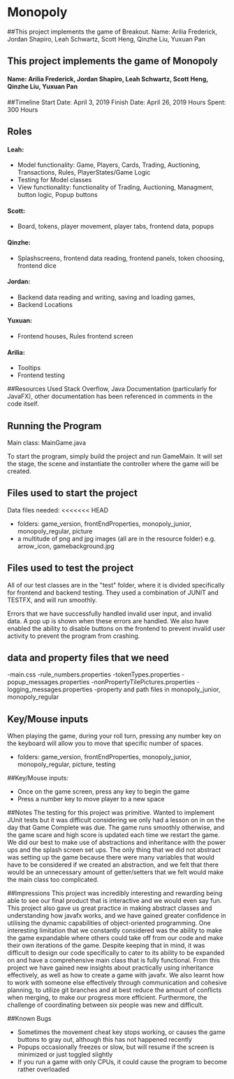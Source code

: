# Monopoly

##This project implements the game of Breakout.
Name: Arilia Frederick, Jordan Shapiro, Leah Schwartz, Scott Heng, Qinzhe Liu, Yuxuan Pan

## This project implements the game of Monopoly
#### Name: Arilia Frederick, Jordan Shapiro, Leah Schwartz, Scott Heng, Qinzhe Liu, Yuxuan Pan

##Timeline
Start Date: April 3, 2019
Finish Date: April 26, 2019
Hours Spent: 300 Hours

## Roles
#### Leah: 
* Model functionality: Game, Players, Cards, Trading, Auctioning, Transactions, Rules, PlayerStates/Game Logic
* Testing for Model classes
* View functionality: functionality of Trading, Auctioning, Managment, button logic, Popup buttons
#### Scott: 
* Board, tokens, player movement, player tabs, frontend data, popups
#### Qinzhe:
* Splashscreens, frontend data reading, frontend panels, token choosing, frontend dice
#### Jordan:
* Backend data reading and writing, saving and loading games, 
* Backend Locations 
#### Yuxuan:
* Frontend houses, Rules frontend screen
#### Arilia:
* Tooltips
* Frontend testing

##Resources Used
Stack Overflow, Java Documentation (particularly for JavaFX), other documentation
has been referenced in comments in the code itself.


## Running the Program
Main class: MainGame.java

To start the program, simply build the project and run GameMain. It will set the stage, the scene
and instantiate the controller where the game will be created. 

## Files used to start the project 
Data files needed:
<<<<<<< HEAD
- folders: game_version, frontEndProperties, monopoly_junior, monopoly_regular, picture
- a multitude of png and jpg images (all are in the resource folder) e.g. arrow_icon, gamebackground.jpg

## Files used to test the project 
All of our test classes are in the "test" folder, where it is divided specifically
for frontend and backend testing. They used a combination of JUNIT and TESTFX,
and will run smoothly.

Errors that we have successfully handled invalid user input, and
 invalid data. A pop up is shown when these errors are handled.
 We also have enabled the ability to disable buttons on the frontend to prevent
 invalid user activity to prevent the program from crashing.

## data and property files that we need 
-main.css
-rule_numbers.properties
-tokenTypes.properties
-popup_messages.properties
-nonPropertyTilePictures.properties
-logging_messages.properties
-property and path files in monopoly_junior, monopoly_regular


## Key/Mouse inputs
When playing the game, during your roll turn, pressing any number key on the 
keyboard will allow you to move that specific number of spaces.


- folders: game_version, frontEndProperties, monopoly_junior, monopoly_regular, picture, testing

##Key/Mouse inputs:
* Once on the game screen, press any key to begin the game
* Press a number key to move player to a new space

##Notes
The testing for this project was primitive. Wanted to implement JUnit tests but it was difficult
considering we only had a lesson on in on the day that Game Complete was due. The game runs smoothly
otherwise, and the game scare and high score is updated each time we restart the game. We did our best
to make use of abstractions and inheritance with the power ups and the splash screen set ups. The
only thing that we did not abstract was setting up the game because there were many variables that
would have to be considered if we created an abstraction, and we felt that there would be an unnecessary
amount of getter/setters that we felt would make the main class too complicated.

##Impressions
This project was incredibly interesting and rewarding being able to see our final product that is
interactive and we would even say fun. This project also gave us great practice in making abstract
classes and understanding how javafx works, and we have gained greater confidence in utilising the
dynamic capabilities of object-oriented programming.
One interesting limitation that we constantly considered was the ability to make the game expandable
where others could take off from our code and make their own iterations of the game. Despite keeping
that in mind, it was difficult to design our code specifically to cater to its ability to be expanded on
and have a comprehensive main class that is fully functional.
From this project we have gained new insights about practically using inheritance effectively,
as well as how to create a game with javafx. We also learnt how to work with someone else effectively
through communication and cohesive planning, to utilize git branches and at best reduce the amount of
conflicts when merging, to make our progress more efficient.
Furthermore, the challenge of coordinating between six people was new and difficult.

##Known Bugs
* Sometimes the movement cheat key stops working, or causes the game buttons to gray out, although this has not happened
recently
* Popups occasionally freezes or slow, but will resume if the screen is minimized or just toggled slightly
* If you run a game with only CPUs, it could cause the program to become rather overloaded
